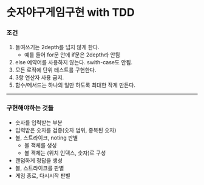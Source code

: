 # 숫자야구게임구현 with TDD

### 조건
1. 들여쓰기는 2depth를 넘지 않게 한다.
    - 예를 들어 for문 안에 if문은 2depth라 안됨
2. else 예약어를 사용하지 않는다. swith-case도 안됨.
3. 모든 로직에 단위 테스트를 구현한다.
4. 3항 연산자 사용 금지.
5. 함수/메서드는 하나의 일만 하도록 최대한 작게 만든다.

---
### 구현해야하는 것들

- 숫자를 입력받는 부분
- 입력받은 숫자를 검증(숫자 범위, 중복된 숫자)
- 볼, 스트라이크, noting 판별  
  - 볼 객체를 생성
  - 볼 객체는 (위치 인덱스, 숫자)로 구성
- 랜덤하게 정답을 생성
- 볼, 스트라이크를 판별
- 게임 종료, 다시시작 판별